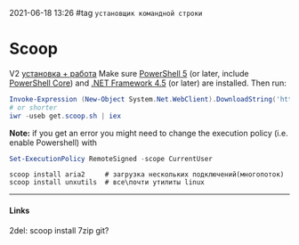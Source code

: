 2021-06-18 13:26
#tag `установщик командной строки`
# Scoop 

V2 [установка + работа](https://itisgood.ru/2019/03/11/kak-ustanovit-prilozhenija-iz-komandnoj-stroki-windows/)
Make sure [PowerShell 5](https://aka.ms/wmf5download) (or later, include [PowerShell Core](https://docs.microsoft.com/en-us/powershell/scripting/install/installing-powershell-core-on-windows?view=powershell-6)) and [.NET Framework 4.5](https://www.microsoft.com/net/download) (or later) are installed. Then run:
``` powershell
Invoke-Expression (New-Object System.Net.WebClient).DownloadString('https://get.scoop.sh')
# or shorter
iwr -useb get.scoop.sh | iex
```
**Note:** if you get an error you might need to change the execution policy (i.e. enable Powershell) with
``` powershell
Set-ExecutionPolicy RemoteSigned -scope CurrentUser
```
```shell
scoop install aria2		# загрузка нескольких подключений(многопоток)
scoop install unxutils	# все\почти утилиты linux 
```
_____________
#### Links


2del: scoop install 7zip git?